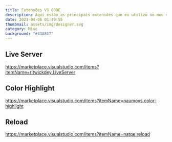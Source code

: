 ```yaml
---
title: Extensões VS CODE
description: Aqui estão as principais extensões que eu utilizo no meu vs code.
date: 2021-04-06 01:49:55
thumbnail: assets/img/designer.svg
category: Misc
background: "#43A817"
---
```

## Live Server

<https://marketplace.visualstudio.com/items?itemName=ritwickdey.LiveServer>

## Color Highlight

<https://marketplace.visualstudio.com/items?itemName=naumovs.color-highlight>

## Reload

<https://marketplace.visualstudio.com/items?itemName=natqe.reload>